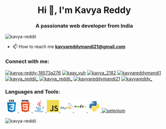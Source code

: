 <h1 align="center">Hi 👋, I'm Kavya Reddy</h1>
<h3 align="center">A passionate web developer from India</h3>

<p align="left"> <img src="https://komarev.com/ghpvc/?username=kavya-reddii&label=Profile%20views&color=0e75b6&style=flat" alt="kavya-reddii" /> </p>

- 📫 How to reach me **kavyareddymandi21@gmail.com**

<h3 align="left">Connect with me:</h3>
<p align="left">
<a href="https://linkedin.com/in/kavya-reddy-18573a276" target="blank"><img align="center" src="https://raw.githubusercontent.com/rahuldkjain/github-profile-readme-generator/master/src/images/icons/Social/linked-in-alt.svg" alt="kavya-reddy-18573a276" height="30" width="40" /></a>
<a href="https://instagram.com/kaav_yuh" target="blank"><img align="center" src="https://raw.githubusercontent.com/rahuldkjain/github-profile-readme-generator/master/src/images/icons/Social/instagram.svg" alt="kaav_yuh" height="30" width="40" /></a>
<a href="https://www.codechef.com/users/kavya_2182" target="blank"><img align="center" src="https://cdn.jsdelivr.net/npm/simple-icons@3.1.0/icons/codechef.svg" alt="kavya_2182" height="30" width="40" /></a>
<a href="https://www.hackerrank.com/kavyareddymandi1" target="blank"><img align="center" src="https://raw.githubusercontent.com/rahuldkjain/github-profile-readme-generator/master/src/images/icons/Social/hackerrank.svg" alt="kavyareddymandi1" height="30" width="40" /></a>
<a href="https://codeforces.com/profile/kavya_reddii_" target="blank"><img align="center" src="https://raw.githubusercontent.com/rahuldkjain/github-profile-readme-generator/master/src/images/icons/Social/codeforces.svg" alt="kavya_reddii_" height="30" width="40" /></a>
<a href="https://www.leetcode.com/kavya_reddii_" target="blank"><img align="center" src="https://raw.githubusercontent.com/rahuldkjain/github-profile-readme-generator/master/src/images/icons/Social/leet-code.svg" alt="kavya_reddii_" height="30" width="40" /></a>
<a href="https://auth.geeksforgeeks.org/user/kavyareddymandi21" target="blank"><img align="center" src="https://raw.githubusercontent.com/rahuldkjain/github-profile-readme-generator/master/src/images/icons/Social/geeks-for-geeks.svg" alt="kavyareddymandi21" height="30" width="40" /></a>
<a href="https://discord.gg/kavyareddy_" target="blank"><img align="center" src="https://raw.githubusercontent.com/rahuldkjain/github-profile-readme-generator/master/src/images/icons/Social/discord.svg" alt="kavyareddy_" height="30" width="40" /></a>
</p>

<h3 align="left">Languages and Tools:</h3>
<p align="left"> <a href="https://www.w3schools.com/css/" target="_blank" rel="noreferrer"> <img src="https://raw.githubusercontent.com/devicons/devicon/master/icons/css3/css3-original-wordmark.svg" alt="css3" width="40" height="40"/> </a> <a href="https://www.w3.org/html/" target="_blank" rel="noreferrer"> <img src="https://raw.githubusercontent.com/devicons/devicon/master/icons/html5/html5-original-wordmark.svg" alt="html5" width="40" height="40"/> </a> <a href="https://www.java.com" target="_blank" rel="noreferrer"> <img src="https://raw.githubusercontent.com/devicons/devicon/master/icons/java/java-original.svg" alt="java" width="40" height="40"/> </a> <a href="https://developer.mozilla.org/en-US/docs/Web/JavaScript" target="_blank" rel="noreferrer"> <img src="https://raw.githubusercontent.com/devicons/devicon/master/icons/javascript/javascript-original.svg" alt="javascript" width="40" height="40"/> </a> <a href="https://www.mysql.com/" target="_blank" rel="noreferrer"> <img src="https://raw.githubusercontent.com/devicons/devicon/master/icons/mysql/mysql-original-wordmark.svg" alt="mysql" width="40" height="40"/> </a> <a href="https://nodejs.org" target="_blank" rel="noreferrer"> <img src="https://raw.githubusercontent.com/devicons/devicon/master/icons/nodejs/nodejs-original-wordmark.svg" alt="nodejs" width="40" height="40"/> </a> <a href="https://www.python.org" target="_blank" rel="noreferrer"> <img src="https://raw.githubusercontent.com/devicons/devicon/master/icons/python/python-original.svg" alt="python" width="40" height="40"/> </a> <a href="https://www.selenium.dev" target="_blank" rel="noreferrer"> <img src="https://raw.githubusercontent.com/detain/svg-logos/780f25886640cef088af994181646db2f6b1a3f8/svg/selenium-logo.svg" alt="selenium" width="40" height="40"/> </a> </p>

<p><img align="center" src="https://github-readme-stats.vercel.app/api/top-langs?username=kavya-reddii&show_icons=true&locale=en&layout=compact" alt="kavya-reddii" /></p>
